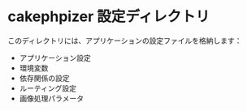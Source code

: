 # cakephpizer 設定ディレクトリ

このディレクトリには、アプリケーションの設定ファイルを格納します：

- アプリケーション設定
- 環境変数
- 依存関係の設定
- ルーティング設定
- 画像処理パラメータ